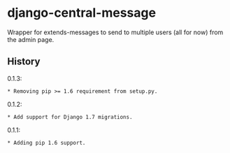 django-central-message
======================

Wrapper for extends-messages to send to multiple users (all for now) from the admin page.

History
-------

0.1.3:

    * Removing pip >= 1.6 requirement from setup.py.

0.1.2:

    * Add support for Django 1.7 migrations.

0.1.1:

    * Adding pip 1.6 support.
